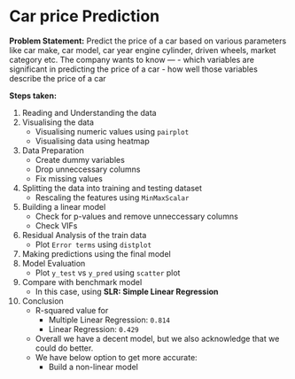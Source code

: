 # Car price Prediction

**Problem Statement:**
Predict the price of a car based on various parameters like car make, car model, car year engine cylinder, driven wheels, market category etc. The company wants to know —
	- which variables are significant in predicting the price of a car
	- how well those variables describe the price of a car

**Steps taken:**
1. Reading and Understanding the data
2. Visualising the data
	- Visualising numeric values using `pairplot`
	- Visualising data using heatmap
3. Data Preparation
	- Create dummy variables
	- Drop unneccessary columns
	- Fix missing values
4. Splitting the data into training and testing dataset
	- Rescaling the features using `MinMaxScalar`
5. Building a linear model
	- Check for p-values and remove unneccessary columns
	- Check VIFs
6. Residual Analysis of the train data
	- Plot `Error terms` using `distplot`
7. Making predictions using the final model
8. Model Evaluation
	- Plot `y_test` vs `y_pred` using `scatter` plot
9. Compare with benchmark model
	- In this case, using **SLR: Simple Linear Regression**
10. Conclusion
	- R-squared value for
		- Multiple Linear Regression: `0.814`
		- Linear Regression: `0.429`
	- Overall we have a decent model, but we also acknowledge that we could do better.
	- We have below option to get more accurate:
		- Build a non-linear model